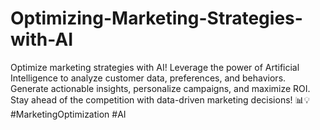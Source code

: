 # Optimizing-Marketing-Strategies-with-AI
Optimize marketing strategies with AI! Leverage the power of Artificial Intelligence to analyze customer data, preferences, and behaviors. Generate actionable insights, personalize campaigns, and maximize ROI. Stay ahead of the competition with data-driven marketing decisions! 📊💡 #MarketingOptimization #AI
